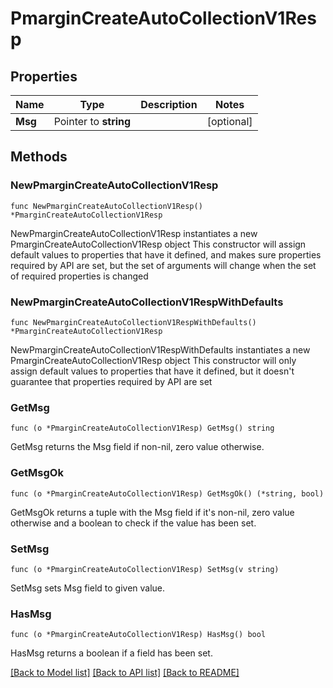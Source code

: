 # PmarginCreateAutoCollectionV1Resp

## Properties

Name | Type | Description | Notes
------------ | ------------- | ------------- | -------------
**Msg** | Pointer to **string** |  | [optional] 

## Methods

### NewPmarginCreateAutoCollectionV1Resp

`func NewPmarginCreateAutoCollectionV1Resp() *PmarginCreateAutoCollectionV1Resp`

NewPmarginCreateAutoCollectionV1Resp instantiates a new PmarginCreateAutoCollectionV1Resp object
This constructor will assign default values to properties that have it defined,
and makes sure properties required by API are set, but the set of arguments
will change when the set of required properties is changed

### NewPmarginCreateAutoCollectionV1RespWithDefaults

`func NewPmarginCreateAutoCollectionV1RespWithDefaults() *PmarginCreateAutoCollectionV1Resp`

NewPmarginCreateAutoCollectionV1RespWithDefaults instantiates a new PmarginCreateAutoCollectionV1Resp object
This constructor will only assign default values to properties that have it defined,
but it doesn't guarantee that properties required by API are set

### GetMsg

`func (o *PmarginCreateAutoCollectionV1Resp) GetMsg() string`

GetMsg returns the Msg field if non-nil, zero value otherwise.

### GetMsgOk

`func (o *PmarginCreateAutoCollectionV1Resp) GetMsgOk() (*string, bool)`

GetMsgOk returns a tuple with the Msg field if it's non-nil, zero value otherwise
and a boolean to check if the value has been set.

### SetMsg

`func (o *PmarginCreateAutoCollectionV1Resp) SetMsg(v string)`

SetMsg sets Msg field to given value.

### HasMsg

`func (o *PmarginCreateAutoCollectionV1Resp) HasMsg() bool`

HasMsg returns a boolean if a field has been set.


[[Back to Model list]](../README.md#documentation-for-models) [[Back to API list]](../README.md#documentation-for-api-endpoints) [[Back to README]](../README.md)


